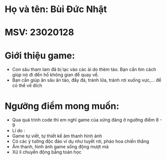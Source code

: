 # Họ và tên: Bùi Đức Nhật
# MSV: 23020128
# Giới thiệu game: 
- Con sâu tham lam đã bị lạc vào các ải do thèm táo. Bạn cần tìm cách giúp nó đi đến hố không gian để quay về.
- Bạn cần giúp ăn sâu ăn táo, đẩy đá, tránh lửa, tránh rơi xuống vực,... để có thể về đích
# Ngưỡng điểm mong muốn:
- Qua quá trình code thì em nghĩ game của xứng đáng ở ngưỡng điểm 8 - 9
- Lí do :
 - Game tự viết, tự thiết kế âm thanh hình ảnh
 - Có các ý tưởng độc đáo ví dụ như tuyết rơi, pháo hoa chiến thắng 
 - Âm thanh, hình ảnh game sống động mượt mà
 - Xử lí chuyển động bằng toán học 
